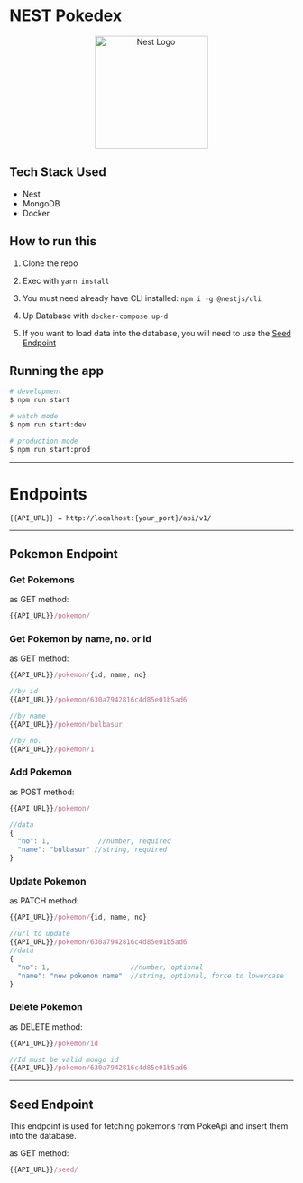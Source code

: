# NEST Pokedex

<p align="center">
  <a href="http://nestjs.com/" target="blank"><img src="https://nestjs.com/img/logo-small.svg" width="200" alt="Nest Logo" /></a>
</p>

## Tech Stack Used
* Nest
* MongoDB
* Docker

## How to run this
1. Clone the repo

2. Exec with ```yarn install```

3. You must need already have CLI installed: ```npm i -g @nestjs/cli```

4. Up Database with ```docker-compose up-d```

5. If you want to load data into the database, you will need to use the [Seed Endpoint](#seed-endpoint)

## Running the app

```bash
# development
$ npm run start

# watch mode
$ npm run start:dev

# production mode
$ npm run start:prod
```


---


# Endpoints
```
{{API_URL}} = http://localhost:{your_port}/api/v1/
```
---
## Pokemon Endpoint
### Get Pokemons

as GET method:
```javascript
{{API_URL}}/pokemon/
```

### Get Pokemon by name, no. or id

as GET method:
```javascript
{{API_URL}}/pokemon/{id, name, no}

//by id
{{API_URL}}/pokemon/630a7942816c4d85e01b5ad6

//by name
{{API_URL}}/pokemon/bulbasur

//by no.
{{API_URL}}/pokemon/1
```

### Add Pokemon

as POST method:
```javascript
{{API_URL}}/pokemon/

//data
{
  "no": 1,            //number, required
  "name": "bulbasur" //string, required
}
```

### Update Pokemon

as PATCH method:
```javascript
{{API_URL}}/pokemon/{id, name, no}

//url to update
{{API_URL}}/pokemon/630a7942816c4d85e01b5ad6
//data
{
  "no": 1,                    //number, optional
  "name": "new pokemon name"  //string, optional, force to lowercase
}
```

### Delete Pokemon

as DELETE method:
```javascript
{{API_URL}}/pokemon/id

//Id must be valid mongo id
{{API_URL}}/pokemon/630a7942816c4d85e01b5ad6
```

---
## Seed Endpoint

This endpoint is used for fetching pokemons from PokeApi and insert them into the database.

as GET method:
```javascript
{{API_URL}}/seed/
```